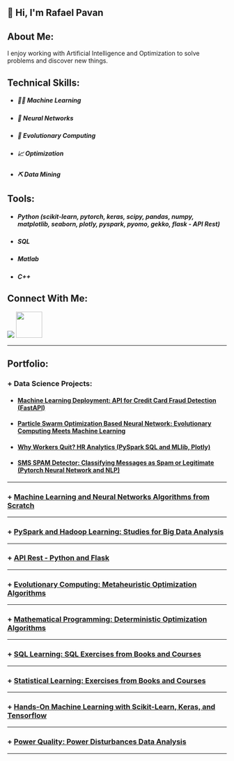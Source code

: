 <h2> 👋 Hi, I'm Rafael Pavan </h2>

## About Me:

I enjoy working with Artificial Intelligence and Optimization to solve problems and discover new things.

## Technical Skills:

- ##### 👨‍💻 Machine Learning
- ##### 🧠 Neural Networks
- ##### 🧬 Evolutionary Computing
- ##### 📈 Optimization
- ##### ⛏️ Data Mining

## Tools:

- ##### Python (scikit-learn, pytorch, keras, scipy, pandas, numpy, matplotlib, seaborn, plotly, pyspark, pyomo, gekko, flask - API Rest)
- ##### SQL
- ##### Matlab
- ##### C++



## Connect With Me: 
[<img src="https://img.shields.io/badge/linkedin-%230077B5.svg?&style=for-the-badge&logo=linkedin&logoColor=white" />](https://www.linkedin.com/in/engrafaelpavan/) <img src="https://media.giphy.com/media/LnQjpWaON8nhr21vNW/giphy.gif" width="60">

--------

## Portfolio:

### + Data Science Projects:

- #### [Machine Learning Deployment: API for Credit Card Fraud Detection (FastAPI)](https://github.com/rafaelpavan95/Fraud_Detection)
- #### [Particle Swarm Optimization Based Neural Network: Evolutionary Computing Meets Machine Learning](https://github.com/rafaelpavan95/PSO_Neural_Network)
- #### [Why Workers Quit? HR Analytics (PySpark SQL and MLlib, Plotly)](https://nbviewer.org/github/rafaelpavan95/HR_Analytics/blob/main/notebook.ipynb)
- #### [SMS SPAM Detector: Classifying Messages as Spam or Legitimate (Pytorch Neural Network and NLP)](https://github.com/rafaelpavan95/SPAM_Detector)
_________________

### + [Machine Learning and Neural Networks Algorithms from Scratch](https://github.com/rafaelpavan95/MSc_MachineLearning_DataMining)

_________________

### + [PySpark and Hadoop Learning: Studies for Big Data Analysis](https://github.com/rafaelpavan95/Spark_Hadoop_Learning)
_________________

### + [API Rest - Python and Flask](https://github.com/rafaelpavan95/API_Rest)
_________________


### + [Evolutionary Computing: Metaheuristic Optimization Algorithms](https://github.com/rafaelpavan95/Metaheuristic_Optimization)

_________________

### + [Mathematical Programming: Deterministic Optimization Algorithms](https://github.com/rafaelpavan95/Optimization_Algorithms)

_________________

### + [SQL Learning: SQL Exercises from Books and Courses](https://github.com/rafaelpavan95/SQL_Learning)


_________________

### + [Statistical Learning: Exercises from Books and Courses](https://github.com/rafaelpavan95/statistical_learning)


_________________

### + [Hands-On Machine Learning with Scikit-Learn, Keras, and Tensorflow](https://github.com/rafaelpavan95/Hands_On_Machine_Learning)


_________________

### + [Power Quality: Power Disturbances Data Analysis](https://github.com/rafaelpavan95/Power_Quality)

____
